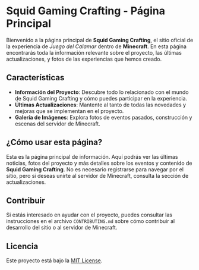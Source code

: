 # Squid Gaming Crafting - Página Principal

Bienvenido a la página principal de **Squid Gaming Crafting**, el sitio oficial de la experiencia de *Juego del Calamar* dentro de **Minecraft**. En esta página encontrarás toda la información relevante sobre el proyecto, las últimas actualizaciones, y fotos de las experiencias que hemos creado.

## Características

- **Información del Proyecto**: Descubre todo lo relacionado con el mundo de Squid Gaming Crafting y cómo puedes participar en la experiencia.
- **Últimas Actualizaciones**: Mantente al tanto de todas las novedades y mejoras que se implementan en el proyecto.
- **Galería de Imágenes**: Explora fotos de eventos pasados, construcción y escenas del servidor de Minecraft.

## ¿Cómo usar esta página?

Esta es la página principal de información. Aquí podrás ver las últimas noticias, fotos del proyecto y más detalles sobre los eventos y contenido de **Squid Gaming Crafting**. No es necesario registrarse para navegar por el sitio, pero si deseas unirte al servidor de Minecraft, consulta la sección de actualizaciones.

## Contribuir

Si estás interesado en ayudar con el proyecto, puedes consultar las instrucciones en el archivo `CONTRIBUTING.md` sobre cómo contribuir al desarrollo del sitio o al servidor de Minecraft.

## Licencia

Este proyecto está bajo la [MIT License](LICENSE).
